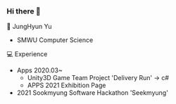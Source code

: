 ### Hi there 👋

:girl: JungHyun Yu
- SMWU Computer Science

:computer: Experience
- Apps 2020.03~
  - Unity3D Game Team Project 'Delivery Run' -> c#
  - APPS 2021 Exhibition Page 
- 2021 Sookmyung Software Hackathon 'Seekmyung'


<!--
**OliviaYJH/OliviaYJH** is a ✨ _special_ ✨ repository because its `README.md` (this file) appears on your GitHub profile.

Here are some ideas to get you started:

- 🔭 I’m currently working on ...
- 🌱 I’m currently learning ...
- 👯 I’m looking to collaborate on ...
- 🤔 I’m looking for help with ...
- 💬 Ask me about ...
- 📫 How to reach me: ...
- 😄 Pronouns: ...
- ⚡ Fun fact: ...
-->
